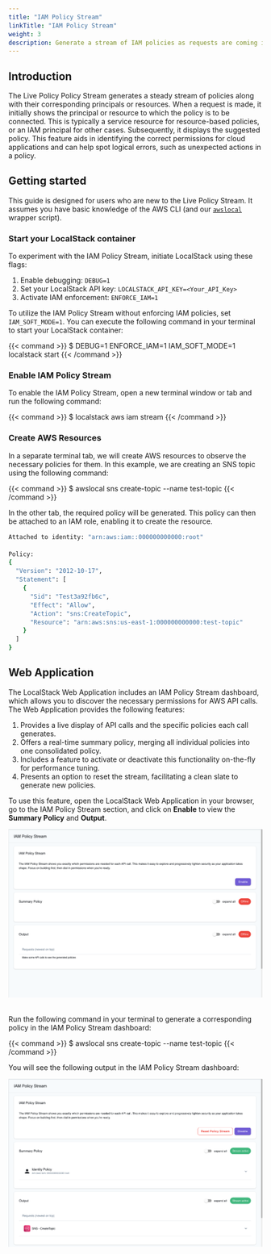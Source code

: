 ```yaml
---
title: "IAM Policy Stream"
linkTitle: "IAM Policy Stream"
weight: 3
description: Generate a stream of IAM policies as requests are coming into LocalStack using Live Policy Stream.
---
```


## Introduction

The Live Policy Policy Stream generates a steady stream of policies along with their corresponding principals or resources. When a request is made, it initially shows the principal or resource to which the policy is to be connected. This is typically a service resource for resource-based policies, or an IAM principal for other cases. Subsequently, it displays the suggested policy. This feature aids in identifying the correct permissions for cloud applications and can help spot logical errors, such as unexpected actions in a policy.

## Getting started

This guide is designed for users who are new to the Live Policy Stream. It assumes you have basic knowledge of the AWS CLI (and our [`awslocal`](https://github.com/localstack/awscli-local) wrapper script).

### Start your LocalStack container

To experiment with the IAM Policy Stream, initiate LocalStack using these flags:

1.  Enable debugging: `DEBUG=1`
2.  Set your LocalStack API key: `LOCALSTACK_API_KEY=<Your_API_Key>`
3.  Activate IAM enforcement: `ENFORCE_IAM=1`

To utilize the IAM Policy Stream without enforcing IAM policies, set `IAM_SOFT_MODE=1`. You can execute the following command in your terminal to start your LocalStack container:

{{< command >}}
$ DEBUG=1 ENFORCE_IAM=1 IAM_SOFT_MODE=1 localstack start
{{< /command >}}

### Enable IAM Policy Stream

To enable the IAM Policy Stream, open a new terminal window or tab and run the following command:

{{< command >}}
$ localstack aws iam stream
{{< /command >}}

### Create AWS Resources

In a separate terminal tab, we will create AWS resources to observe the necessary policies for them. In this example, we are creating an SNS topic using the following command:

{{< command >}}
$ awslocal sns create-topic --name test-topic
{{< /command >}}

In the other tab, the required policy will be generated. This policy can then be attached to an IAM role, enabling it to create the resource.

```bash
Attached to identity: "arn:aws:iam::000000000000:root"

Policy:
{
  "Version": "2012-10-17",
  "Statement": [
    {
      "Sid": "Test3a92fb6c",
      "Effect": "Allow",
      "Action": "sns:CreateTopic",
      "Resource": "arn:aws:sns:us-east-1:000000000000:test-topic"
    }
  ]
}
```

## Web Application

The LocalStack Web Application includes an IAM Policy Stream dashboard, which allows you to discover the necessary permissions for AWS API calls. The Web Application provides the following features:

1.  Provides a live display of API calls and the specific policies each call generates.
2.  Offers a real-time summary policy, merging all individual policies into one consolidated policy.
3.  Includes a feature to activate or deactivate this functionality on-the-fly for performance tuning.
4.  Presents an option to reset the stream, facilitating a clean slate to generate new policies.

To use this feature, open the LocalStack Web Application in your browser, go to the IAM Policy Stream section, and click on **Enable** to view the **Summary Policy** and **Output**.

<img src="live-policy-stream-enable.png" alt="Live Policy Stream UI" title="Live Policy Stream UI" width="800" class="img-fluid shadow rounded" />
<br><br>

Run the following command in your terminal to generate a corresponding policy in the IAM Policy Stream dashboard:

{{< command >}}
$ awslocal sns create-topic --name test-topic
{{< /command >}}

You will see the following output in the IAM Policy Stream dashboard:

<img src="policy-generate.png" alt="Live Policy Stream UI" title="Live Policy Stream UI" width="800" class="img-fluid shadow rounded" />
